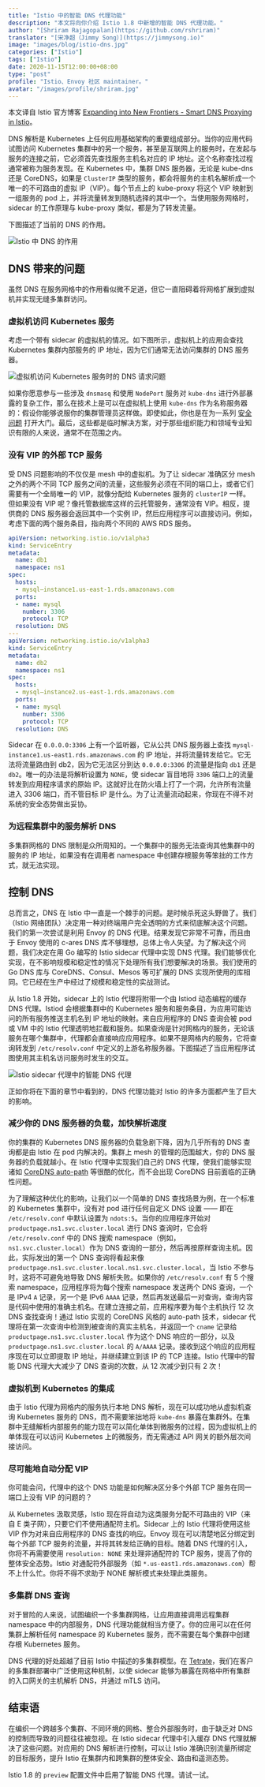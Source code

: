 ```yaml
---
title: "Istio 中的智能 DNS 代理功能"
description: "本文将向你介绍 Istio 1.8 中新增的智能 DNS 代理功能。"
author: "[Shriram Rajagopalan](https://github.com/rshriram)"
translator: "[宋净超（Jimmy Song）](https://jimmysong.io)"
image: "images/blog/istio-dns.jpg"
categories: ["Istio"]
tags: ["Istio"]
date: 2020-11-15T12:00:00+08:00
type: "post"
profile: "Istio、Envoy 社区 maintainer。"
avatar: "/images/profile/shriram.jpg"
---
```


本文译自 Istio 官方博客 [Expanding into New Frontiers - Smart DNS Proxying in Istio](https://istio.io/latest/blog/2020/dns-proxy/)。

DNS 解析是 Kubernetes 上任何应用基础架构的重要组成部分。当你的应用代码试图访问 Kubernetes 集群中的另一个服务，甚至是互联网上的服务时，在发起与服务的连接之前，它必须首先查找服务主机名对应的 IP 地址。这个名称查找过程通常被称为服务发现。在 Kubernetes 中，集群 DNS 服务器，无论是 kube-dns 还是 CoreDNS，如果是 `ClusterIP` 类型的服务，都会将服务的主机名解析成一个唯一的不可路由的虚拟 IP（VIP）。每个节点上的 kube-proxy 将这个 VIP 映射到一组服务的 pod 上，并将流量转发到随机选择的其中一个。当使用服务网格时，sidecar 的工作原理与 kube-proxy 类似，都是为了转发流量。

下图描述了当前的 DNS 的作用。

![Istio 中 DNS 的作用](0081Kckwly1gkpugz04s9j30q60exdgd.jpg)

## DNS 带来的问题

虽然 DNS 在服务网格中的作用看似微不足道，但它一直阻碍着将网格扩展到虚拟机并实现无缝多集群访问。

### 虚拟机访问 Kubernetes 服务

考虑一个带有 sidecar 的虚拟机的情况。如下图所示，虚拟机上的应用会查找 Kubernetes 集群内部服务的 IP 地址，因为它们通常无法访问集群的 DNS 服务器。

![虚拟机访问 Kubernetes 服务时的 DNS 请求问题](0081Kckwly1gkpun74kxkj30pp0awt91.jpg)

如果你愿意参与一些涉及 `dnsmasq` 和使用 `NodePort` 服务对 `kube-dns` 进行外部暴露的复杂工作，那么在技术上是可以在虚拟机上使用 `kube-dns` 作为名称服务器的：假设你能够说服你的集群管理员这样做。即使如此，你也是在为一系列 [安全问题](https://blog.aquasec.com/dns-spoofing-kubernetes-clusters) 打开大门。最后，这些都是临时解决方案，对于那些组织能力和领域专业知识有限的人来说，通常不在范围之内。

### 没有 VIP 的外部 TCP 服务

受 DNS 问题影响的不仅仅是 mesh 中的虚拟机。为了让 sidecar 准确区分 mesh 之外的两个不同 TCP 服务之间的流量，这些服务必须在不同的端口上，或者它们需要有一个全局唯一的 VIP，就像分配给 Kubernetes 服务的 `clusterIP` 一样。但如果没有 VIP 呢？像托管数据库这样的云托管服务，通常没有 VIP。相反，提供商的 DNS 服务器会返回其中一个实例 IP，然后应用程序可以直接访问。例如，考虑下面的两个服务条目，指向两个不同的 AWS RDS 服务。

```yaml
apiVersion: networking.istio.io/v1alpha3
kind: ServiceEntry
metadata:
  name: db1
  namespace: ns1
spec:
  hosts:
  - mysql–instance1.us-east-1.rds.amazonaws.com
  ports:
  - name: mysql
    number: 3306
    protocol: TCP
  resolution: DNS
---
apiVersion: networking.istio.io/v1alpha3
kind: ServiceEntry
metadata:
  name: db2
  namespace: ns1
spec:
  hosts:
  - mysql–instance2.us-east-1.rds.amazonaws.com
  ports:
  - name: mysql
    number: 3306
    protocol: TCP
  resolution: DNS
```

Sidecar 在 `0.0.0.0:3306` 上有一个监听器，它从公共 DNS 服务器上查找 `mysql-instance1.us-east1.rds.amazonaws.com` 的 IP 地址，并将流量转发给它。它无法将流量路由到 db2，因为它无法区分到达 `0.0.0.0:3306` 的流量是指向 `db1` 还是 `db2`。唯一的办法是将解析设置为 `NONE`，使 sidecar 盲目地将 `3306` 端口上的流量转发到应用程序请求的原始 IP。这就好比在防火墙上打了一个洞，允许所有流量进入 3306 端口，而不管目标 IP 是什么。为了让流量流动起来，你现在不得不对系统的安全态势做出妥协。

### 为远程集群中的服务解析 DNS

多集群网格的 DNS 限制是众所周知的。一个集群中的服务无法查询其他集群中的服务的 IP 地址，如果没有在调用者 namespace 中创建存根服务等笨拙的工作方式，就无法实现。

## 控制 DNS

总而言之，DNS 在 Istio 中一直是一个棘手的问题。是时候杀死这头野兽了。我们（Istio 网络团队）决定用一种对终端用户完全透明的方式来彻底解决这个问题。我们的第一次尝试是利用 Envoy 的 DNS 代理。结果发现它非常不可靠，而且由于 Envoy 使用的 c-ares DNS 库不够理想，总体上令人失望。为了解决这个问题，我们决定在用 Go 编写的 Istio sidecar 代理中实现 DNS 代理。我们能够优化实现，在不影响规模和稳定性的情况下处理所有我们想要解决的场景。我们使用的 Go DNS 库与 CoreDNS、Consul、Mesos 等可扩展的 DNS 实现所使用的库相同。它已经在生产中经过了规模和稳定性的实战测试。

从 Istio 1.8 开始，sidecar 上的 Istio 代理将附带一个由 Istiod 动态编程的缓存 DNS 代理。Istiod 会根据集群中的 Kubernetes 服务和服务条目，为应用可能访问的所有服务推送主机名到 IP 地址的映射。来自应用程序的 DNS 查询会被 pod 或 VM 中的 Istio 代理透明地拦截和服务。如果查询是针对网格内的服务，无论该服务在哪个集群中，代理都会直接响应应用程序。如果不是网格内的服务，它将查询转发到 `/etc/resolv.conf` 中定义的上游名称服务器。下图描述了当应用程序试图使用其主机名访问服务时发生的交互。

![Istio sidecar 代理中的智能 DNS 代理](0081Kckwly1gkpvb7jswbj30p80ad74t.jpg)

正如你将在下面的章节中看到的，DNS 代理功能对 Istio 的许多方面都产生了巨大的影响。

### 减少你的 DNS 服务器的负载，加快解析速度

你的集群的 Kubernetes DNS 服务器的负载急剧下降，因为几乎所有的 DNS 查询都是由 Istio 在 pod 内解决的。集群上 mesh 的管理的范围越大，你的 DNS 服务器的负载就越小。在 Istio 代理中实现我们自己的 DNS 代理，使我们能够实现诸如 [CoreDNS auto-path](https://coredns.io/plugins/autopath/) 等很酷的优化，而不会出现 CoreDNS 目前面临的正确性问题。

为了理解这种优化的影响，让我们以一个简单的 DNS 查找场景为例，在一个标准的 Kubernetes 集群中，没有对 pod 进行任何自定义 DNS 设置 —— 即在 `/etc/resolv.conf` 中默认设置为 `ndots:5`。当你的应用程序开始对 `productpage.ns1.svc.cluster.local` 进行 DNS 查询时，它会将 `/etc/resolv.conf` 中的 DNS 搜索 namespace（例如，`ns1.svc.cluster.local`）作为 DNS 查询的一部分，然后再按原样查询主机。因此，实际发出的第一个 DNS 查询将看起来像 `productpage.ns1.svc.cluster.local.ns1.svc.cluster.local`，当 Istio 不参与时，这将不可避免地导致 DNS 解析失败。如果你的 `/etc/resolv.conf` 有 5 个搜索 namespace，应用程序将为每个搜索 namespace 发送两个 DNS 查询，一个是 IPv4 `A` 记录，另一个是 IPv6 `AAAA` 记录，然后再发送最后一对查询，查询内容是代码中使用的准确主机名。在建立连接之前，应用程序要为每个主机执行 12 次 DNS 查找查询！通过 Istio 实现的 CoreDNS 风格的 auto-path 技术，sidecar 代理将在第一次查询中检测到被查询的真实主机名，并返回一个 `cname` 记录给 `productpage.ns1.svc.cluster.local` 作为这个 DNS 响应的一部分，以及 `productpage.ns1.svc.cluster.local` 的 `A/AAAA` 记录。接收到这个响应的应用程序现在可以立即提取 IP 地址，并继续建立到该 IP 的 TCP 连接。Istio 代理中的智能 DNS 代理大大减少了 DNS 查询的次数，从 12 次减少到只有 2 次！

### 虚拟机到 Kubernetes 的集成

由于 Istio 代理为网格内的服务执行本地 DNS 解析，现在可以成功地从虚拟机查询 Kubernetes 服务的 DNS，而不需要笨拙地将 `kube-dns` 暴露在集群外。在集群中无缝解析内部服务的能力现在可以简化单体到微服务的过程，因为虚拟机上的单体现在可以访问 Kubernetes 上的微服务，而无需通过 API 网关的额外层次间接访问。

### 尽可能地自动分配 VIP

你可能会问，代理中的这个 DNS 功能是如何解决区分多个外部 TCP 服务在同一端口上没有 VIP 的问题的？

从 Kubernetes 汲取灵感，Istio 现在将自动为这类服务分配不可路由的 VIP（来自 E 类子网），只要它们不使用通配符主机。Sidecar 上的 Istio 代理将使用这些 VIP 作为对来自应用程序的 DNS 查找的响应。Envoy 现在可以清楚地区分绑定到每个外部 TCP 服务的流量，并将其转发给正确的目标。随着 DNS 代理的引入，你将不再需要使用 `resolution: NONE` 来处理非通配符的 TCP 服务，提高了你的整体安全态势。Istio 对通配符外部服务（如 `*.us-east1.rds.amazonaws.com`）帮不上什么忙。你将不得不求助于 NONE 解析模式来处理此类服务。

### 多集群 DNS 查询

对于冒险的人来说，试图编织一个多集群网格，让应用直接调用远程集群 namespace 中的内部服务，DNS 代理功能就相当方便了。你的应用可以在任何集群上解析任何 namespace 的 Kubernetes 服务，而不需要在每个集群中创建存根 Kubernetes 服务。

DNS 代理的好处超越了目前 Istio 中描述的多集群模型。在 [Tetrate](https://tetrate.io)，我们在客户的多集群部署中广泛使用这种机制，以使 sidecar 能够为暴露在网格中所有集群的入口网关的主机解析 DNS，并通过 mTLS 访问。

## 结束语

在编织一个跨越多个集群、不同环境的网格、整合外部服务时，由于缺乏对 DNS 的控制而导致的问题往往被忽视。在 Istio sidecar 代理中引入缓存 DNS 代理就解决了这些问题。对应用的 DNS 解析进行控制，可以让 Istio 准确识别流量所绑定的目标服务，提升 Istio 在集群内和跨集群的整体安全、路由和遥测态势。

Istio 1.8 的 `preview` 配置文件中启用了智能 DNS 代理。请试一试。